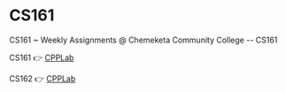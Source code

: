 # CS161 
CS161 ~ 
 Weekly Assignments @ Chemeketa Community College -- CS161

 
CS161 👉 [CPPLab](https://github.com/francisknight/CPP-Tidbits)

CS162 👉 [CPPLab](https://github.com/francisknight/CPPLab_2)

